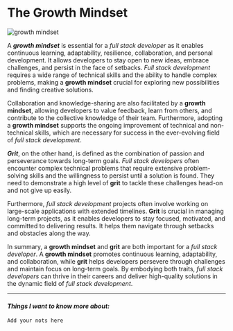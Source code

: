 # The Growth Mindset
![growth mindset](/reading-notes/growthmindset.jpg)

A ***growth mindset*** is essential for a *full stack developer* as it enables continuous learning, adaptability, resilience, collaboration, and personal development. It allows developers to stay open to new ideas, embrace challenges, and persist in the face of setbacks. *Full stack development* requires a wide range of technical skills and the ability to handle complex problems, making a **growth mindset** crucial for exploring new possibilities and finding creative solutions.

Collaboration and knowledge-sharing are also facilitated by a **growth mindset**, allowing developers to value feedback, learn from others, and contribute to the collective knowledge of their team. Furthermore, adopting a **growth mindset** supports the ongoing improvement of technical and non-technical skills, which are necessary for success in the ever-evolving field of *full stack development*.

***Grit***, on the other hand, is defined as the combination of passion and perseverance towards long-term goals. *Full stack developers* often encounter complex technical problems that require extensive problem-solving skills and the willingness to persist until a solution is found. They need to demonstrate a high level of **grit** to tackle these challenges head-on and not give up easily.

Furthermore, *full stack development* projects often involve working on large-scale applications with extended timelines. **Grit** is crucial in managing long-term projects, as it enables developers to stay focused, motivated, and committed to delivering results. It helps them navigate through setbacks and obstacles along the way.

In summary, a **growth mindset** and **grit** are both important for a *full stack developer*. A **growth mindset** promotes continuous learning, adaptability, and collaboration, while **grit** helps developers persevere through challenges and maintain focus on long-term goals. By embodying both traits, *full stack developers* can thrive in their careers and deliver high-quality solutions in the dynamic field of *full stack development*.

---

#### ***Things I want to know more about:***

```  
Add your nots here
```
